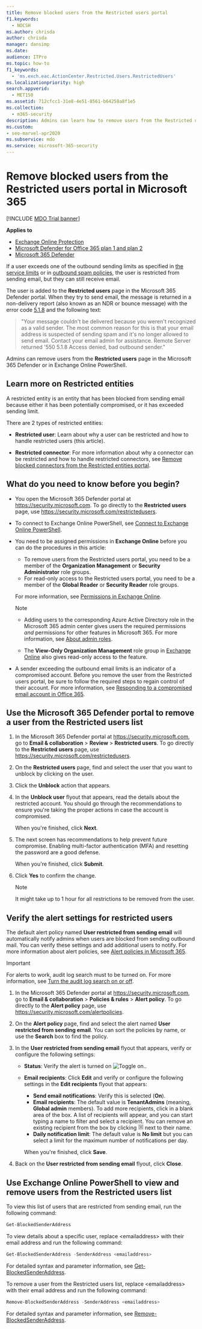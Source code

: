 ```yaml
---
title: Remove blocked users from the Restricted users portal
f1.keywords: 
  - NOCSH
ms.author: chrisda
author: chrisda
manager: dansimp
ms.date: 
audience: ITPro
ms.topic: how-to
f1_keywords: 
  - 'ms.exch.eac.ActionCenter.Restricted.Users.RestrictedUsers'
ms.localizationpriority: high
search.appverid: 
  - MET150
ms.assetid: 712cfcc1-31e8-4e51-8561-b64258a8f1e5
ms.collection: 
  - m365-security
description: Admins can learn how to remove users from the Restricted users page in the Microsoft 365 Defender portal. Users are added to the Restricted users portal for sending outbound spam, typically as a result of account compromise.
ms.custom: 
- seo-marvel-apr2020
ms.subservice: mdo
ms.service: microsoft-365-security
---
```


# Remove blocked users from the Restricted users portal in Microsoft 365

[!INCLUDE [MDO Trial banner](../includes/mdo-trial-banner.md)]

**Applies to**
- [Exchange Online Protection](exchange-online-protection-overview.md)
- [Microsoft Defender for Office 365 plan 1 and plan 2](defender-for-office-365.md)
- [Microsoft 365 Defender](../defender/microsoft-365-defender.md)

If a user exceeds one of the outbound sending limits as specified in [the service limits](/office365/servicedescriptions/exchange-online-service-description/exchange-online-limits#sending-limits-across-office-365-options) or in [outbound spam policies](configure-the-outbound-spam-policy.md), the user is restricted from sending email, but they can still receive email.

The user is added to the **Restricted users** page in the Microsoft 365 Defender portal. When they try to send email, the message is returned in a non-delivery report (also known as an NDR or bounce message) with the error code [5.1.8](/Exchange/mail-flow-best-practices/non-delivery-reports-in-exchange-online/fix-error-code-5-1-8-in-exchange-online) and the following text:

> "Your message couldn't be delivered because you weren't recognized as a valid sender. The most common reason for this is that
> your email address is suspected of sending spam and it's no longer allowed to send email.  Contact  your email admin for
> assistance. Remote Server returned '550 5.1.8 Access denied, bad outbound sender."

Admins can remove users from the **Restricted users** page in the Microsoft 365 Defender or in Exchange Online PowerShell.

## Learn more on Restricted entities

A restricted entity is an entity that has been blocked from sending email because either it has been potentially compromised, or it has exceeded sending limit.

There are 2 types of restricted entities: 

- **Restricted user**: Learn about why a user can be restricted and how to handle restricted users (this article).  

- **Restricted connector**: For more information about why a connector can be restricted and how to handle restricted connectors, see [Remove blocked connectors from the Restricted entities portal](remove-blocked-connectors.md). 

## What do you need to know before you begin?

- You open the Microsoft 365 Defender portal at <https://security.microsoft.com>. To go directly to the **Restricted users** page, use <https://security.microsoft.com/restrictedusers>.

- To connect to Exchange Online PowerShell, see [Connect to Exchange Online PowerShell](/powershell/exchange/connect-to-exchange-online-powershell).

- You need to be assigned permissions in **Exchange Online** before you can do the procedures in this article:
  - To remove users from the Restricted users portal, you need to be a member of the **Organization Management** or **Security Administrator** role groups.
  - For read-only access to the Restricted users portal, you need to be a member of the **Global Reader** or **Security Reader** role groups.

  For more information, see [Permissions in Exchange Online](/exchange/permissions-exo/permissions-exo).

  > [!NOTE]
  >
  > - Adding users to the corresponding Azure Active Directory role in the Microsoft 365 admin center gives users the required permissions _and_ permissions for other features in Microsoft 365. For more information, see [About admin roles](../../admin/add-users/about-admin-roles.md).
  >
  > - The **View-Only Organization Management** role group in [Exchange Online](/Exchange/permissions-exo/permissions-exo#role-groups) also gives read-only access to the feature.

- A sender exceeding the outbound email limits is an indicator of a compromised account. Before you remove the user from the Restricted users portal, be sure to follow the required steps to regain control of their account. For more information, see [Responding to a compromised email account in Office 365](responding-to-a-compromised-email-account.md).

## Use the Microsoft 365 Defender portal to remove a user from the Restricted users list

1. In the Microsoft 365 Defender portal at <https://security.microsoft.com>, go to **Email & collaboration** \> **Review** \> **Restricted users**. To go directly to the **Restricted users** page, use <https://security.microsoft.com/restrictedusers>.

2. On the **Restricted users** page, find and select the user that you want to unblock by clicking on the user.

3. Click the **Unblock** action that appears.

4. In the **Unblock user** flyout that appears, read the details about the restricted account. You should go through the recommendations to ensure you're taking the proper actions in case the account is compromised.

   When you're finished, click **Next**.

5. The next screen has recommendations to help prevent future compromise. Enabling multi-factor authentication (MFA) and resetting the password are a good defense.

   When you're finished, click **Submit**.

6. Click **Yes** to confirm the change.

   > [!NOTE]
   > It might take up to 1 hour for all restrictions to be removed from the user.

## Verify the alert settings for restricted users

The default alert policy named **User restricted from sending email** will automatically notify admins when users are blocked from sending outbound mail. You can verify these settings and add additional users to notify. For more information about alert policies, see [Alert policies in Microsoft 365](../../compliance/alert-policies.md).

> [!IMPORTANT]
> For alerts to work, audit log search must to be turned on. For more information, see [Turn the audit log search on or off](../../compliance/turn-audit-log-search-on-or-off.md).

1. In the Microsoft 365 Defender portal at <https://security.microsoft.com>, go to **Email & collaboration** \> **Policies & rules** \> **Alert policy**. To go directly to the **Alert policy** page, use <https://security.microsoft.com/alertpolicies>.

2. On the **Alert policy** page, find and select the alert named **User restricted from sending email**. You can sort the policies by name, or use the **Search** box to find the policy.

3. In the **User restricted from sending email** flyout that appears, verify or configure the following settings:
   - **Status**: Verify the alert is turned on ![Toggle on.](../../media/scc-toggle-on.png).
   - **Email recipients**: Click **Edit** and verify or configure the following settings in the **Edit recipients** flyout that appears:
     - **Send email notifications**: Verify this is selected (**On**).
     - **Email recipients**: The default value is **TenantAdmins** (meaning, **Global admin** members). To add more recipients, click in a blank area of the box. A list of recipients will appear, and you can start typing a name to filter and select a recipient. You can remove an existing recipient from the box by clicking ![Remove icon.](../../media/m365-cc-sc-remove-selection-icon.png) next to their name.
     - **Daily notification limit**: The default value is **No limit** but you can select a limit for the maximum number of notifications per day.

     When you're finished, click **Save**.

4. Back on the **User restricted from sending email** flyout, click **Close**.

## Use Exchange Online PowerShell to view and remove users from the Restricted users list

To view this list of users that are restricted from sending email, run the following command:

```powershell
Get-BlockedSenderAddress
```

To view details about a specific user, replace \<emailaddress\> with their email address and run the following command:

```powershell
Get-BlockedSenderAddress -SenderAddress <emailaddress>
```

For detailed syntax and parameter information, see [Get-BlockedSenderAddress](/powershell/module/exchange/get-blockedsenderaddress).

To remove a user from the Restricted users list, replace \<emailaddress\> with their email address and run the following command:

```powershell
Remove-BlockedSenderAddress -SenderAddress <emailaddress>
```

For detailed syntax and parameter information, see [Remove-BlockedSenderAddress](/powershell/module/exchange/remove-blockedsenderaddress).
